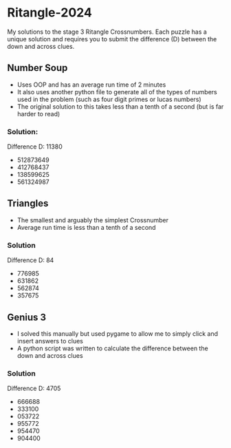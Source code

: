 # Ritangle-2024
My solutions to the stage 3 Ritangle Crossnumbers. Each puzzle has a unique solution and requires you to submit the difference (D) between the down and across clues.

## Number Soup
* Uses OOP and has an average run time of 2 minutes
* It also uses another python file to generate all of the types of numbers used in the problem (such as four digit primes or lucas numbers)
* The original solution to this takes less than a tenth of a second (but is far harder to read)
  
### Solution:
Difference D: 11380

- 512873649
- 412768437
- 138599625
- 561324987

  
## Triangles
* The smallest and arguably the simplest Crossnumber
* Average run time is less than a tenth of a second

### Solution
Difference D: 84

- 776985
- 631862
- 562874
- 357675
  
## Genius 3
* I solved this manually but used pygame to allow me to simply click and insert answers to clues
* A python script was written to calculate the difference between the down and across clues

### Solution
Difference D: 4705

- 666688
- 333100
- 053722
- 955772
- 954470
- 904400
